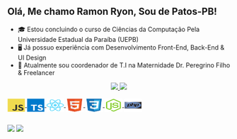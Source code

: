 ## Olá, Me chamo Ramon Ryon, Sou de Patos-PB!

- 🎓 Estou concluindo o curso de Ciências da Computação Pela Universidade Estadual da Paraíba (UEPB)
- 🖥️ Já possuo experiência com Desenvolvimento Front-End, Back-End & UI Design
- 💼 Atualmente sou coordenador de T.I na Maternidade Dr. Peregrino Filho & Freelancer

<div align="center">
  <a href="https://github.com/ramonryon">
  <img height="180em" src="https://github-readme-stats.vercel.app/api?username=ramonryon&show_icons=true&theme=omni&include_all_commits=true&count_private=true"/>
  <img height="180em" src="https://github-readme-stats.vercel.app/api/top-langs/?username=ramonryon&layout=compact&langs_count=7&theme=omni"/>
</div>
  
  <div style="display: inline_block"><br>
  <img align="center" alt="Ramon-Js" height="30" width="40" src="https://raw.githubusercontent.com/devicons/devicon/master/icons/javascript/javascript-original.svg">
  <img align="center" alt="Ramon-Ts" height="30" width="40" src="https://raw.githubusercontent.com/devicons/devicon/master/icons/typescript/typescript-original.svg">
  <img align="center" alt="Ramon-React" height="30" width="40" src="https://raw.githubusercontent.com/devicons/devicon/master/icons/react/react-original.svg">
  <img align="center" alt="Ramon-HTML" height="30" width="40" src="https://raw.githubusercontent.com/devicons/devicon/master/icons/html5/html5-original.svg">
  <img align="center" alt="Ramon-CSS" height="30" width="40" src="https://raw.githubusercontent.com/devicons/devicon/master/icons/css3/css3-original.svg">
  <img align="center" alt="Ramon-Node" height="30" width="40" src="https://raw.githubusercontent.com/devicons/devicon/master/icons/nodejs/nodejs-original.svg">
  <img align="center" alt="Ramon-PHP" height="30" width="40" src="https://raw.githubusercontent.com/devicons/devicon/master/icons/php/php-original.svg">
</div>

##
 
<div> 
  <a href = "mailto:ramonryon@gmail.com"><img src="https://img.shields.io/badge/-Gmail-%23333?style=for-the-badge&logo=gmail&logoColor=white" target="_blank"></a>
  <a href="https://www.linkedin.com/in/ramonryon" target="_blank"><img src="https://img.shields.io/badge/-LinkedIn-%230077B5?style=for-the-badge&logo=linkedin&logoColor=white" target="_blank"></a> 
 
</div>
